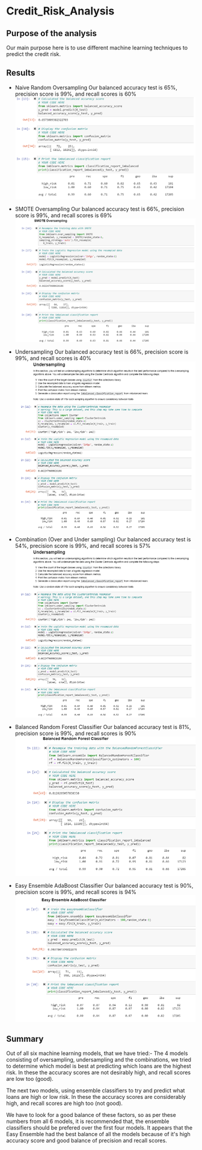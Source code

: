# Credit_Risk_Analysis

## Purpose of the analysis
Our main purpose here is to use different machine learning techniques to predict the credit risk.

## Results

* Naive Random Oversampling
Our balanced accuracy test is 65%, precision score is 99%, and recall scores is 60%
![Chart](./naive_random_over.png)

* SMOTE Oversampling
Our balanced accuracy test is 66%, precision score is 99%, and recall scores is 69%
![Chart](./smote_over.png)

* Undersampling
Our balanced accuracy test is 66%, precision score is 99%, and recall scores is 40%
![Chart](./undersampling.png)

* Combination (Over and Under sampling)
Our balanced accuracy test is 54%, precision score is 99%, and recall scores is 57%
![Chart](./combn_over_under.png)

* Balanced Random Forest Classifier
Our balanced accuracy test is 81%, precision score is 99%, and recall scores is 90%
![Chart](./bal_random_forest_clssfr.png)

* Easy Ensemble AdaBoost Classifier
Our balanced accuracy test is 90%, precision score is 99%, and recall scores is 94%
![Chart](./easy_ensemble_adboost_clssfr.png)

## Summary

Out of all six machine learning models, that we have tried:-
The 4 models consisting of oversampling, undersampling and the combinations, we tried to determine which model is best at predicting which loans are the highest risk. In these the accuracy scores are not desirably high, and recall scores are low too (good).

The next two models, using ensemble classifiers to try and predict what loans are high or low risk.
In these the accuracy scores are considerably high, and recall scores are high too (not good).

We have to look for a good balance of these factors, so as per these numbers from all 6 models, it is recommended that, the ensemble classifiers should be prefered over the first four models. It appears that the Easy Ensemble had the best balance of all the models because of it's high accuracy score and good balance of precision and recall scores.
